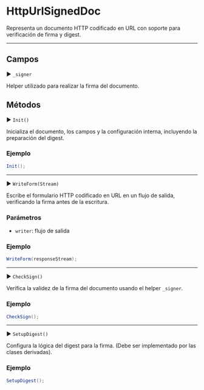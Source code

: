 # HttpUrlSignedDoc<T>

Representa un documento HTTP codificado en URL con soporte para verificación de firma y digest.

--------------------------------------------------------

## Campos

▶ `_signer`

Helper utilizado para realizar la firma del documento.

## Métodos

▶ `Init()`

Inicializa el documento, los campos y la configuración interna, incluyendo la preparación del digest.

### Ejemplo

```csharp
Init();
```

--------------------------------------------------------

▶ `WriteForm(Stream)`

Escribe el formulario HTTP codificado en URL en un flujo de salida, verificando la firma antes de la escritura.

### Parámetros

- `writer`: flujo de salida

### Ejemplo

```csharp
WriteForm(responseStream);
```

--------------------------------------------------------

▶ `CheckSign()`

Verifica la validez de la firma del documento usando el helper `_signer`.

### Ejemplo

```csharp
CheckSign();
```

--------------------------------------------------------

▶ `SetupDigest()`

Configura la lógica del digest para la firma.
(Debe ser implementado por las clases derivadas).

### Ejemplo

```csharp
SetupDigest();
```